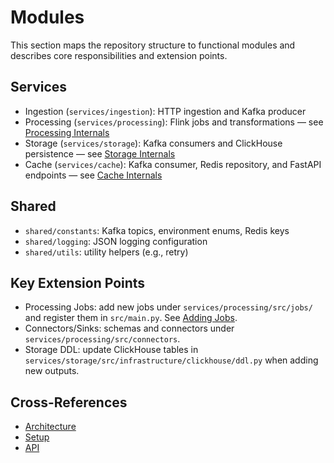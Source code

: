 # Modules

This section maps the repository structure to functional modules and describes core responsibilities and extension points.

## Services

- Ingestion (`services/ingestion`): HTTP ingestion and Kafka producer
- Processing (`services/processing`): Flink jobs and transformations — see [Processing Internals](./processing/README.md)
- Storage (`services/storage`): Kafka consumers and ClickHouse persistence — see [Storage Internals](./storage/README.md)
- Cache (`services/cache`): Kafka consumer, Redis repository, and FastAPI endpoints — see [Cache Internals](./cache/README.md)

## Shared

- `shared/constants`: Kafka topics, environment enums, Redis keys
- `shared/logging`: JSON logging configuration
- `shared/utils`: utility helpers (e.g., retry)

## Key Extension Points

- Processing Jobs: add new jobs under `services/processing/src/jobs/` and register them in `src/main.py`. See [Adding Jobs](./processing/adding-jobs.md).
- Connectors/Sinks: schemas and connectors under `services/processing/src/connectors`.
- Storage DDL: update ClickHouse tables in `services/storage/src/infrastructure/clickhouse/ddl.py` when adding new outputs.

## Cross-References

- [Architecture](../architecture/README.md)
- [Setup](../setup/README.md)
- [API](../api/README.md)
